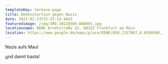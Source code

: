 ```yaml
---
templateKey: termine-page
title: Demonstartion gegen Nazis
date: 2023-02-23T15:53:14.484Z
featuredimage: /img/IMG-20220505-WA0001.jpg
locationname: REWE Arndtstraße 22, 60325 Frankfurt am Main
location: https://www.google.de/maps/place/REWE/@50.1157067,8.6599508,19.83z/data=!4m5!3m4!1s0x47bd0951a9a80ba3:0x7e1f805df9c9c4ee!8m2!3d50.1156919!4d8.6598403
---
```

Nazis aufs Maul

[u](https://duckduckgo.com/?q=bockenheimer+warte&t=ffab&ia=web&iaxm=maps&iai=10328770694044128329)nd damit basta!
